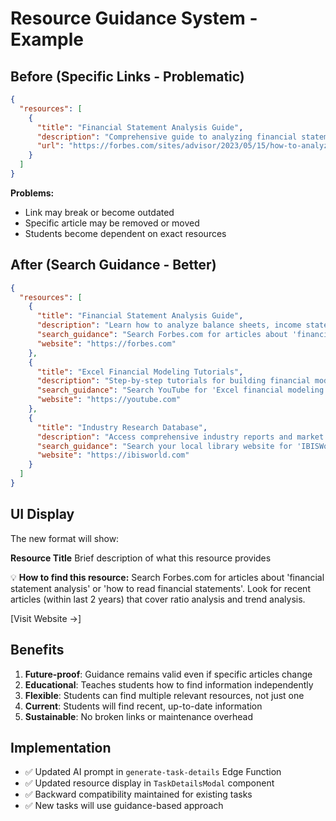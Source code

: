 # Resource Guidance System - Example

## Before (Specific Links - Problematic)
```json
{
  "resources": [
    {
      "title": "Financial Statement Analysis Guide",
      "description": "Comprehensive guide to analyzing financial statements",
      "url": "https://forbes.com/sites/advisor/2023/05/15/how-to-analyze-financial-statements"
    }
  ]
}
```

**Problems:**
- Link may break or become outdated
- Specific article may be removed or moved
- Students become dependent on exact resources

## After (Search Guidance - Better)
```json
{
  "resources": [
    {
      "title": "Financial Statement Analysis Guide",
      "description": "Learn how to analyze balance sheets, income statements, and cash flow statements",
      "search_guidance": "Search Forbes.com for articles about 'financial statement analysis' or 'how to read financial statements'. Look for recent articles (within last 2 years) that cover ratio analysis and trend analysis.",
      "website": "https://forbes.com"
    },
    {
      "title": "Excel Financial Modeling Tutorials",
      "description": "Step-by-step tutorials for building financial models in Excel",
      "search_guidance": "Search YouTube for 'Excel financial modeling tutorial' or 'DCF model Excel'. Look for channels like ExcelIsFun, Leila Gharani, or Corporate Finance Institute.",
      "website": "https://youtube.com"
    },
    {
      "title": "Industry Research Database",
      "description": "Access comprehensive industry reports and market data",
      "search_guidance": "Search your local library website for 'IBISWorld' or 'Statista' database access. Many public libraries provide free access to these premium research tools with a library card.",
      "website": "https://ibisworld.com"
    }
  ]
}
```

## UI Display

The new format will show:

**Resource Title**
Brief description of what this resource provides

💡 **How to find this resource:**
Search Forbes.com for articles about 'financial statement analysis' or 'how to read financial statements'. Look for recent articles (within last 2 years) that cover ratio analysis and trend analysis.

[Visit Website →]

## Benefits

1. **Future-proof**: Guidance remains valid even if specific articles change
2. **Educational**: Teaches students how to find information independently  
3. **Flexible**: Students can find multiple relevant resources, not just one
4. **Current**: Students will find recent, up-to-date information
5. **Sustainable**: No broken links or maintenance overhead

## Implementation

- ✅ Updated AI prompt in `generate-task-details` Edge Function
- ✅ Updated resource display in `TaskDetailsModal` component
- ✅ Backward compatibility maintained for existing tasks
- ✅ New tasks will use guidance-based approach
